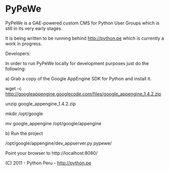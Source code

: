 PyPeWe
======

PyPeWe is a GAE-powered custom CMS for Python User Groups which is still in its very early stages.

It is being written to be running behind http://python.pe which is currently a work in progress.

Developers:

In order to run PyPeWe locally for development purposes just do the following:

a) Grab a copy of the Google AppEngine SDK for Python and install it.

wget -c http://googleappengine.googlecode.com/files/google_appengine_1.4.2.zip

unzip google_appengine_1.4.2.zip

mkdir /opt/google

mv google_appengine /opt/google/appengine

b) Run the project

/opt/google/appengine/dev_appserver.py pypewe/

Point your browser to http://localhost:8080/

(C) 2011 - Python Peru - http://python.pe
